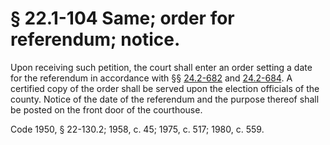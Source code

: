 # § 22.1-104 Same; order for referendum; notice.

<p>Upon receiving such petition, the court shall enter an order setting a date for the referendum in accordance with §§ <a href='http://law.lis.virginia.gov/vacode/24.2-682/'>24.2-682</a> and <a href='http://law.lis.virginia.gov/vacode/24.2-684/'>24.2-684</a>. A certified copy of the order shall be served upon the election officials of the county. Notice of the date of the referendum and the purpose thereof shall be posted on the front door of the courthouse.</p><p>Code 1950, § 22-130.2; 1958, c. 45; 1975, c. 517; 1980, c. 559.</p>